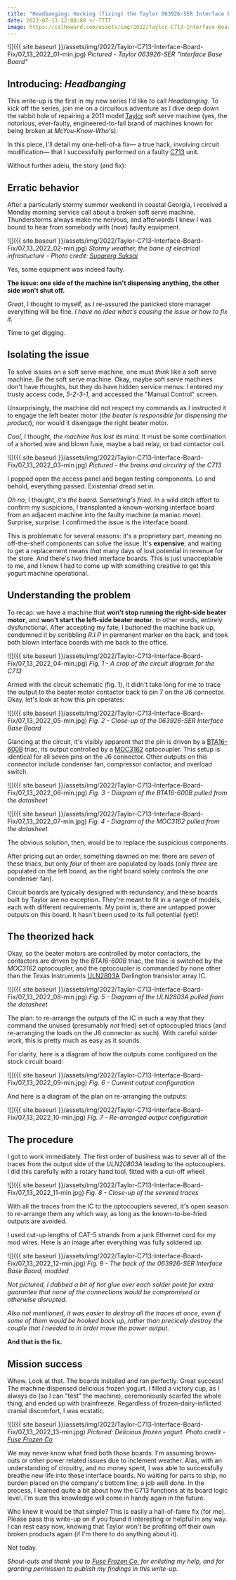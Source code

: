 ```yaml
---
title: "Headbanging: Hacking (fixing) the Taylor 063926-SER Interface Base Board"
date: 2022-07-13 12:00:00 +/-TTTT
image: https://calhoward.com/assets/img/2022/Taylor-C713-Interface-Board-Fix/07_13_2022_01-min.jpg
---
```


![]({{ site.baseurl }}/assets/img/2022/Taylor-C713-Interface-Board-Fix/07_13_2022_01-min.jpg)
*Pictured - Taylor 063926-SER "Interface Base Board"*

## Introducing: *Headbanging*

This write-up is the first in my new series I'd like to call *Headbanging*. To kick off the series, join me on a circuitous adventure as I dive deep down the rabbit hole of repairing a 2011 model [Taylor](https://www.taylor-company.com/) soft serve machine (yes, the notorious, ever-faulty, engineered-to-fail brand of machines known for being broken at *McYou-Know-Who*'s).

In this piece, I'll detail my one-hell-of-a fix— a true hack, involving circuit modification— that I successfully performed on a faulty [C713](https://www.taylor-company.com/en/product-detail/model-c713) unit. 

Without further adeiu, the story (and fix):

## Erratic behavior

After a particularly stormy summer weekend in coastal Georgia, I received a Monday morning service call about a broken soft serve machine. Thunderstorms always make me nervous, and afterwards I knew I was bound to hear from somebody with (now) faulty equipment. 

![]({{ site.baseurl }}/assets/img/2022/Taylor-C713-Interface-Board-Fix/07_13_2022_02-min.jpg)
*Stormy weather, the bane of electrical infrastucture - Photo credit: [Suparerg Suksai](https://www.pexels.com/@akedynamic/)*

Yes, some equipment was indeed faulty.

**The issue: one side of the machine isn't dispensing anything, the other side won't shut off.**

*Great*, I thought to myself, as I re-assured the panicked store manager everything will be fine. *I have no idea what's causing the issue or how to fix it.* 

Time to get digging.

## Isolating the issue

To solve issues on a soft serve machine, one must *think* like a soft serve machine. *Be* the soft serve machine. Okay, maybe soft serve machines don't have thoughts, but they do have hidden service menus: I entered my trusty access code, *5-2-3-1*, and accessed the "Manual Control" screen. 

Unsurprisingly, the machine did not respect my commands as I instructed it to engage the left beater motor (*the beater is responsible for dispensing the product*), nor would it disengage the right beater motor. 

*Cool*, I thought, *the machine has lost its mind*. It must be some combination of a shorted wire and blown fuse, maybe a bad relay, or bad contactor coil.

![]({{ site.baseurl }}/assets/img/2022/Taylor-C713-Interface-Board-Fix/07_13_2022_03-min.jpg)
*Pictured - the brains and circuitry of the C713*

I popped open the access panel and began testing components. Lo and behold, everything passed. Existential dread set in.

*Oh no*, I thought, *it's the board. Something's fried.* In a wild ditch effort to confirm my suspicions, I transplanted a known-working interface board from an adjacent machine into the faulty machine (a maniac move). Surprise, surprise: I confirmed the issue is the interface board. 

This is problematic for several reasons: it's a proprietary part, meaning no off-the-shelf components can solve the issue. It's **expensive**, and waiting to get a replacement means *that* many days of lost potential in revenue for the store. And there's *two* fried interface boards. This is just unacceptable to me, and I knew I had to come up with something creative to get this yogurt machine operational.

## Understanding the problem

To recap: we have a machine that **won't stop running the right-side beater motor**, and **won't start the left-side beater motor**. In other words, entirely dysfunctional. After accepting my fate, I buttoned the machine back up, condemned it by scribbling *R.I.P* in permanent marker on the back, and took both blown interface boards with me back to the office.

![]({{ site.baseurl }}/assets/img/2022/Taylor-C713-Interface-Board-Fix/07_13_2022_04-min.jpg)
*Fig. 1 - A crop of the circuit diagram for the C713*

Armed with the circuit schematic (fig. 1), it didn't take long for me to trace the output to the beater motor contactor back to pin 7 on the J6 connector. Okay, let's look at how this pin operates:

![]({{ site.baseurl }}/assets/img/2022/Taylor-C713-Interface-Board-Fix/07_13_2022_05-min.jpg)
*Fig. 2 - Close-up of the 063926-SER Interface Base Board*

Glancing at the circuit, it's visibly apparent that the pin is driven by a [BTA16-600B](https://www.mouser.com/datasheet/2/848/BTA16-600B-1375641.pdf) triac, its output controlled by a [MOC3162](http://pdf.datasheetcatalog.com/datasheet/fairchild/MOC3162-M.pdf) optocoupler. This setup is identical for all seven pins on the J6 connector. Other outputs on this connector include condenser fan, compressor contactor, and overload switch.

![]({{ site.baseurl }}/assets/img/2022/Taylor-C713-Interface-Board-Fix/07_13_2022_06-min.jpg)
*Fig. 3 - Diagram of the BTA16-600B pulled from the datasheet*

![]({{ site.baseurl }}/assets/img/2022/Taylor-C713-Interface-Board-Fix/07_13_2022_07-min.jpg)
*Fig. 4 - Diagram of the MOC3162 pulled from the datasheet*

The obvious solution, then, would be to replace the suspicious components. 

After pricing out an order, something dawned on me: there are *seven* of these triacs, but only *four* of them are populated by loads (only *three* are populated on the left board, as the right board solely controls the *one* condenser fan). 

Circuit boards are typically designed with redundancy, and these boards built by Taylor are no exception. They're meant to fit in a range of models, each with different requirements. My point is, there are untapped power outputs on this board. It hasn't been used to its full potential (yet)!

## The theorized hack

Okay, so the beater motors are controlled by motor contactors, the contactors are driven by the *BTA16-600B* triac, the triac is switched by the *MOC3162* optocoupler, and the optocoupler is commanded by none other than the Texas Instruments [ULN2803A](https://www.ti.com/lit/ds/symlink/uln2803a.pdf) Darlington transistor array IC.

![]({{ site.baseurl }}/assets/img/2022/Taylor-C713-Interface-Board-Fix/07_13_2022_08-min.jpg)
*Fig. 5 - Diagram of the ULN2803A pulled from the datasheet*

The plan: to re-arrange the outputs of the IC in such a way that they command the unused (presumably *not* fried) set of optocoupled triacs (and re-arranging the loads on the J6 connector as such). With careful solder work, this is pretty much as easy as it sounds.

For clarity, here is a diagram of how the outputs come configured on the stock circuit board:

![]({{ site.baseurl }}/assets/img/2022/Taylor-C713-Interface-Board-Fix/07_13_2022_09-min.jpg)
*Fig. 6 - Current output configuration*

And here is a diagram of the plan on re-arranging the outputs:

![]({{ site.baseurl }}/assets/img/2022/Taylor-C713-Interface-Board-Fix/07_13_2022_10-min.jpg)
*Fig. 7 - Re-arranged output configuration*

## The procedure

I got to work immediately. The first order of business was to sever all of the traces from the output side of the *ULN20803A* leading to the optocouplers. I did this carefully with a rotary hand tool, fitted with a cut-off wheel:

![]({{ site.baseurl }}/assets/img/2022/Taylor-C713-Interface-Board-Fix/07_13_2022_11-min.jpg)
*Fig. 8 - Close-up of the severed traces*

With all the traces from the IC to the optocouplers severed, it's open season to re-arrange them any which way, as long as the known-to-be-fried outputs are avoided. 

I used cut-up lengths of CAT-5 strands from a junk Ethernet cord for my mod wires. Here is an image after everything was fully soldered up:

![]({{ site.baseurl }}/assets/img/2022/Taylor-C713-Interface-Board-Fix/07_13_2022_12-min.jpg)
*Fig. 9 - The back of the 063926-SER Interface Base Board, modded*

*Not pictured, I dabbed a bit of hot glue over each solder point for extra guarantee that none of the connections would be compromised or otherwise disrupted.*

*Also not mentioned, it was easier to destroy all the traces at once, even if some of them would be hooked back up, rather than precicely destroy the couple that I needed to in order move the power output.*

**And that is the fix.**

## Mission success

Whew. Look at that. The boards installed and ran perfectly. Great success! The machine dispensed delicious frozen yogurt. I filled a victory cup, as I always do (so I can "test" the machine), ceremoniously scarfed the whole thing, and ended up with brainfreeze. Regardless of frozen-dairy-inflicted cranial discomfort, I was ecstatic.

![]({{ site.baseurl }}/assets/img/2022/Taylor-C713-Interface-Board-Fix/07_13_2022_13-min.jpg)
*Pictured: Delicious frozen yogurt. Photo credit - [Fuse Frozen Co](https://www.facebook.com/fusefrozenco)*

We may never know what fried both those boards. I'm assuming brown-outs or other power related issues due to inclement weather. Alas, with an understanding of circuitry, and no money spent, I was able to successfully breathe new life into these interface boards. No waiting for parts to ship, no burden placed on the company's bottom line; a job well done. In the process, I learned quite a bit about how the C713 functions at its board logic level. I'm sure this knowledge will come in handy again in the future.

Who knew it would be that simple? This is easily a hall-of-fame fix (for me). Please pass this write-up on if you found it interesting or helpful in any way. I can rest easy now, knowing that Taylor won't be profiting off their own broken products again (if I'm there to do anything about it). 

Not today.



*Shout-outs and thank you to [Fuse Frozen Co.](https://fusefrozenco.com/) for enlisting my help, and for granting permission to publish my findings in this write-up.*